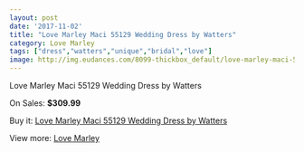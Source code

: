 ```yaml
---
layout: post
date: '2017-11-02'
title: "Love Marley Maci 55129 Wedding Dress by Watters"
category: Love Marley
tags: ["dress","watters","unique","bridal","love"]
image: http://img.eudances.com/8099-thickbox_default/love-marley-maci-55129-wedding-dress-by-watters.jpg
---
```

Love Marley Maci 55129 Wedding Dress by Watters

On Sales: **$309.99**
<a href="https://www.eudances.com/en/love-marley/2815-love-marley-maci-55129-wedding-dress-by-watters.html"><amp-img layout="responsive" width="600" height="600" src="//img.eudances.com/8099-thickbox_default/love-marley-maci-55129-wedding-dress-by-watters.jpg" alt="Love Marley Maci 55129 Wedding Dress by Watters 0" /></a>
<a href="https://www.eudances.com/en/love-marley/2815-love-marley-maci-55129-wedding-dress-by-watters.html"><amp-img layout="responsive" width="600" height="600" src="//img.eudances.com/8101-thickbox_default/love-marley-maci-55129-wedding-dress-by-watters.jpg" alt="Love Marley Maci 55129 Wedding Dress by Watters 1" /></a>
<a href="https://www.eudances.com/en/love-marley/2815-love-marley-maci-55129-wedding-dress-by-watters.html"><amp-img layout="responsive" width="600" height="600" src="//img.eudances.com/8100-thickbox_default/love-marley-maci-55129-wedding-dress-by-watters.jpg" alt="Love Marley Maci 55129 Wedding Dress by Watters 2" /></a>

Buy it: [Love Marley Maci 55129 Wedding Dress by Watters](https://www.eudances.com/en/love-marley/2815-love-marley-maci-55129-wedding-dress-by-watters.html "Love Marley Maci 55129 Wedding Dress by Watters")

View more: [Love Marley](https://www.eudances.com/en/44-love-marley "Love Marley")